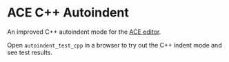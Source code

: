 # ACE C++ Autoindent

An improved C++ autoindent mode for the [ACE editor](http://ace.c9.io/). 

Open `autoindent_test_cpp` in a browser to try out the C++ indent mode and see test results.
